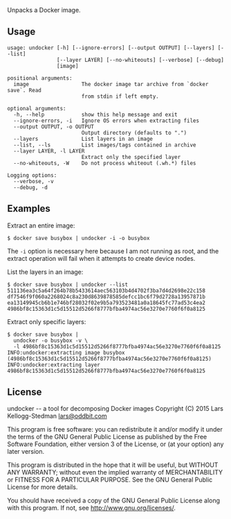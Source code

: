 Unpacks a Docker image.

## Usage

    usage: undocker [-h] [--ignore-errors] [--output OUTPUT] [--layers] [--list]
                    [--layer LAYER] [--no-whiteouts] [--verbose] [--debug]
                    [image]

    positional arguments:
      image                 The docker image tar archive from `docker save`. Read
                            from stdin if left empty.

    optional arguments:
      -h, --help            show this help message and exit
      --ignore-errors, -i   Ignore OS errors when extracting files
      --output OUTPUT, -o OUTPUT
                            Output directory (defaults to ".")
      --layers              List layers in an image
      --list, --ls          List images/tags contained in archive
      --layer LAYER, -l LAYER
                            Extract only the specified layer
      --no-whiteouts, -W    Do not process whiteout (.wh.*) files

    Logging options:
      --verbose, -v
      --debug, -d

## Examples

Extract an entire image:

    $ docker save busybox | undocker -i -o busybox

The `-i` option is necessary here because I am not running as root,
and the extract operation will fail when it attempts to create device
nodes.

List the layers in an image:

    $ docker save busybox | undocker --list
    511136ea3c5a64f264b78b5433614aec563103b4d4702f3ba7d4d2698e22c158
    df7546f9f060a2268024c8a230d8639878585defcc1bc6f79d2728a13957871b
    ea13149945cb6b1e746bf28032f02e9b5a793523481a0a18645fc77ad53c4ea2
    4986bf8c15363d1c5d15512d5266f8777bfba4974ac56e3270e7760f6f0a8125

Extract only specific layers:

    $ docker save busybox |
      undocker -o busybox -v \
      -l 4986bf8c15363d1c5d15512d5266f8777bfba4974ac56e3270e7760f6f0a8125
    INFO:undocker:extracting image busybox (4986bf8c15363d1c5d15512d5266f8777bfba4974ac56e3270e7760f6f0a8125)
    INFO:undocker:extracting layer 4986bf8c15363d1c5d15512d5266f8777bfba4974ac56e3270e7760f6f0a8125

## License

undocker -- a tool for decomposing Docker images
Copyright (C) 2015 Lars Kellogg-Stedman <lars@oddbit.com>

This program is free software: you can redistribute it and/or modify
it under the terms of the GNU General Public License as published by
the Free Software Foundation, either version 3 of the License, or
(at your option) any later version.

This program is distributed in the hope that it will be useful,
but WITHOUT ANY WARRANTY; without even the implied warranty of
MERCHANTABILITY or FITNESS FOR A PARTICULAR PURPOSE.  See the
GNU General Public License for more details.

You should have received a copy of the GNU General Public License
along with this program.  If not, see <http://www.gnu.org/licenses/>.

